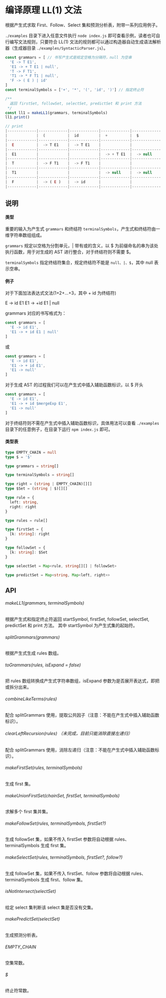 # 编译原理 LL(1) 文法

根据产生式求取 First、Follow、Select 集和预测分析表，附带一系列应用例子。

`./examples` 目录下进入任意文件执行 `node index.js` 即可查看示例，读者也可自行编写文法规则，只要符合 LL(1) 文法的规则都可以通过构造器自动生成语法解析器（生成器目录 `./examples/SyntacticParser.js`）。

```javascript
const grammars = [ // 书写产生式是规定空格为分隔符，null 为空串
  'E -> T E1',
  'E1 -> + T E1 | null',
  'T -> F T1',
  'T1 -> * F T1 | null',
  'F -> ( E ) | id'
]
const terminalSymbols = ['+', '*', '(', 'id', ')'] // 指定终止符

/**
  返回 firstSet, followSet, selectSet, predictSet 和 print 方法
 */
const ll1 = makeLL1(grammars, terminalSymbols)
ll1.print()

// print
|-------------|-------------|-------------|-------------|-------------|-------------|-------------|
|             |  (          |  id         |  +          |  $          |  )          |  *          |
|-------------|-------------|-------------|-------------|-------------|-------------|-------------|
|  E          |  -> T E1    |  -> T E1    |             |             |             |             |
|-------------|-------------|-------------|-------------|-------------|-------------|-------------|
|  E1         |             |             |  -> + T E1  |  -> null    |  -> null    |             |
|-------------|-------------|-------------|-------------|-------------|-------------|-------------|
|  T          |  -> F T1    |  -> F T1    |             |             |             |             |
|-------------|-------------|-------------|-------------|-------------|-------------|-------------|
|  T1         |             |             |  -> null    |  -> null    |  -> null    |  -> * F T1  |
|-------------|-------------|-------------|-------------|-------------|-------------|-------------|
|  F          |  -> ( E )   |  -> id      |             |             |             |             |
|-------------|-------------|-------------|-------------|-------------|-------------|-------------|
```

## 说明

#### 类型

重要的输入为产生式 `grammars` 和终结符 `terminalSymbols`，产生式和终结符由一维字符串数组组成。

`grammars` 规定以空格为分割单元，| 带有或的含义，以 \$ 为前缀命名的串为该处执行函数，用于对生成的 AST 进行整合，对于终结符则不需要 \$。

`terminalSymbols` 指定终结符集合，规定终结符不能是 `null、|、$`，其中 null 表示空串。

#### 例子

对于下面加法表达式文法(1+2+...+3，其中 + id 为终结符)

  E -> id E1
  E1 -> +id E1 | null

grammars 对应的书写格式为：

```javascript
const grammars = [
  'E -> id E1',
  'E1 -> + id E1 | null'
]
```

或

```javascript
const grammars = [
  'E -> id E1',
  'E1 -> + id E1',
  'E1 -> null'
]
```

对于生成 AST 的过程我们可以在产生式中插入辅助函数标识，以 $ 开头

```javascript
const grammars = [
  'E -> id E1',
  'E1 -> + id $mergeExp E1',
  'E1 -> null'
]
```

对于终结符则不需在产生式中插入辅助函数标识，具体用法可以查看 `./examples` 目录下的任意例子，在目录下运行 `npm index.js` 即可。

#### 类型表

```typescript
type EMPTY_CHAIN = null
type $ = '$'

type grammars = string[]

type terminalSymbols = string[]

type right = (string | EMPTY_CHAIN)[][]
type $Set = (string | $)[][]

type rule = {
  left: string,
  right: right
}

type rules = rule[]

type firstSet = {
  [k: string]: right
}

type followSet = {
  [k: string]: $Set
}

type selectSet = Map<rule, string[][] | followSet>

type predictSet = Map<string, Map<left, right>>
```

## API

###### makeLL1(grammars, terminalSymbols)

  根据产生式和指定终止符返回 startSymbol, firstSet, followSet, selectSet, predictSet 和 print 方法。
  其中 startSymbol 为产生式集的起始符。

###### splitGrammars(grammars)

  根据产生式生成 rules 数组。

###### toGrammars(rules, isExpand = false)

  把 rules 数组转换成产生式字符串数组，isExpand 参数为是否展开表达式，即把或拆分出来。

###### combineLikeTerms(rules)

  配合 splitGrammars 使用，提取公共因子（注意：不能在产生式中插入辅助函数标识）。

###### clearLeftRecursion(rules) （未完成，目前只能消除直接左递归）

  配合 splitGrammars 使用，消除左递归（注意：不能在产生式中插入辅助函数标识）。

###### makeFirstSet(rules, terminalSymbols)

  生成 first 集。

###### makeUnionFirstSet(chainSet, firstSet, terminalSymbols)

  求解多个 first 集并集。

###### makeFollowSet(rules, terminalSymbols, firstSet?)

  生成 followSet 集，如果不传入 firstSet 参数将自动根据 rules、terminalSymbols 生成 first 集。

###### makeSelectSet(rules, terminalSymbols, firstSet?, follow?)

  生成 followSet 集，如果不传入 firstSet、follow 参数将自动根据 rules、terminalSymbols 生成 first、follow 集。

###### isNotIntersect(selectSet)

  给定 select 集判断该 select 集是否没有交集。

###### makePredictSet(selectSet)

  生成预测分析表。

###### EMPTY_CHAIN

  空集常数。

###### $

  终止符常数。
  